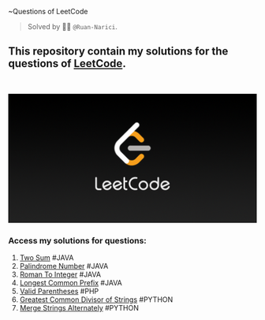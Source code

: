  ~Questions of LeetCode
> Solved by :man_technologist: ```@Ruan-Narici```.
## This repository contain my solutions for the questions of <a href="https://leetcode.com/" target="_blank">LeetCode</a>.
<br>

<img src="./assets/img/LeetCode_Sharing.png" width= "900px"></img>
<br>

### Access my solutions for questions:
1. <a href="./01-TwoSum" target="_blank">Two Sum</a><span> #JAVA</span>
9. <a href="./09-PalindromeNumber" target="_blank">Palindrome Number</a><span> #JAVA</span>
13. <a href="./13-RomanToInteger" target="_blank">Roman To Integer</a><span> #JAVA</span>
14. <a href="./14-LongestCommonPrefix" target="_blank">Longest Common Prefix</a><span> #JAVA</span>
20. <a href="./20-ValidParentheses" target="_blank">Valid Parentheses</a><span> #PHP</span>
1071. <a href="./1071-Greatest Common Divisor of Strings/" target="_blank">Greatest Common Divisor of Strings</a><span> #PYTHON</span>
1768. <a href="./1768-Merge Strings Alternately/" target="_blank">Merge Strings Alternately</a><span> #PYTHON</span>